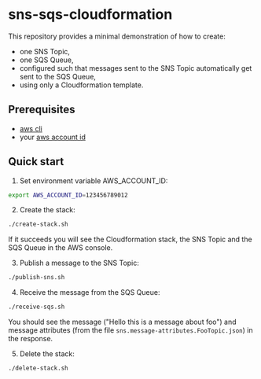 # sns-sqs-cloudformation

This repository provides a minimal demonstration of how to create:
  - one SNS Topic, 
  - one SQS Queue,
  - configured such that messages sent to the SNS Topic automatically get sent to the SQS Queue,
  - using only a Cloudformation template.
    
## Prerequisites

  - [aws cli](https://github.com/aws/aws-cli)
  - your [aws account id](http://docs.aws.amazon.com/general/latest/gr/acct-identifiers.html)

## Quick start

1. Set environment variable AWS_ACCOUNT_ID:

```bash
export AWS_ACCOUNT_ID=123456789012
```

2. Create the stack:

```bash
./create-stack.sh
```

If it succeeds you will see the Cloudformation stack, the SNS Topic and the SQS Queue in the AWS console.

3. Publish a message to the SNS Topic:

```bash
./publish-sns.sh
```

4. Receive the message from the SQS Queue:

```bash
./receive-sqs.sh
```

You should see the message ("Hello this is a message about foo") and message attributes (from the file `sns.message-attributes.FooTopic.json`) in the response.

5. Delete the stack:

```bash
./delete-stack.sh
```
